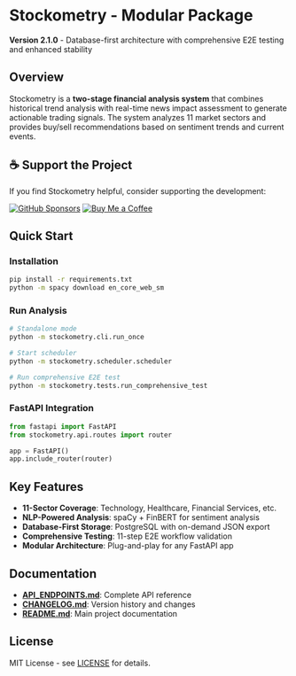 # Stockometry - Modular Package

**Version 2.1.0** - Database-first architecture with comprehensive E2E testing and enhanced stability

## Overview
Stockometry is a **two-stage financial analysis system** that combines historical trend analysis with real-time news impact assessment to generate actionable trading signals. The system analyzes 11 market sectors and provides buy/sell recommendations based on sentiment trends and current events.

## ☕ Support the Project

If you find Stockometry helpful, consider supporting the development:

[![GitHub Sponsors](https://img.shields.io/badge/GitHub%20Sponsors-Support%20nguyenph88-red?style=for-the-badge&logo=github)](https://github.com/sponsors/nguyenph88)
[![Buy Me a Coffee](https://img.shields.io/badge/Buy%20Me%20a%20Coffee-Support%20nguyenph88-FFDD00?style=for-the-badge&logo=buy-me-a-coffee)](https://www.buymeacoffee.com/nguyenph88)

## Quick Start

### Installation
```bash
pip install -r requirements.txt
python -m spacy download en_core_web_sm
```

### Run Analysis
```bash
# Standalone mode
python -m stockometry.cli.run_once

# Start scheduler
python -m stockometry.scheduler.scheduler

# Run comprehensive E2E test
python -m stockometry.tests.run_comprehensive_test
```

### FastAPI Integration
```python
from fastapi import FastAPI
from stockometry.api.routes import router

app = FastAPI()
app.include_router(router)
```

## Key Features
- **11-Sector Coverage**: Technology, Healthcare, Financial Services, etc.
- **NLP-Powered Analysis**: spaCy + FinBERT for sentiment analysis
- **Database-First Storage**: PostgreSQL with on-demand JSON export
- **Comprehensive Testing**: 11-step E2E workflow validation
- **Modular Architecture**: Plug-and-play for any FastAPI app

## Documentation
- **[API_ENDPOINTS.md](docs/API_ENDPOINTS.md)**: Complete API reference
- **[CHANGELOG.md](../CHANGELOG.md)**: Version history and changes
- **[README.md](../README.md)**: Main project documentation

## License
MIT License - see [LICENSE](../LICENSE) for details.
